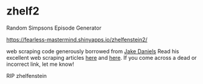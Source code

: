 # zhelf2
Random Simpsons Episode Generator

https://fearless-mastermind.shinyapps.io/zhelfenstein2/

web scraping code generously borrowed from [Jake Daniels](https://github.com/imjakedaniels) Read his excellent web scraping articles [here](https://datacritics.com/2018/08/15/build-a-ggplot-the-fall-of-the-simpsons/?utm_campaign=News&utm_medium=Community&utm_source=DataCamp.com) and [here](https://datacritics.com/2018/03/20/scrape-it-yourself-spotify-charts/). If you come across a dead or incorrect link, let me know!

RIP zhelfenstein

